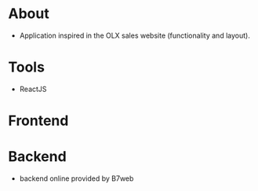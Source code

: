 # About
- Application inspired in the OLX sales website (functionality and layout).

# Tools
- ReactJS

# Frontend

# Backend
- backend online provided by B7web